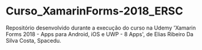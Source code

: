 # Curso_XamarinForms-2018_ERSC
Repositório desenvolvido durante a execução do curso na Udemy 'Xamarin Forms 2018 - Apps para Android, iOS e UWP - 8 Apps', de Elias Ribeiro Da Silva Costa, Spacedu.
